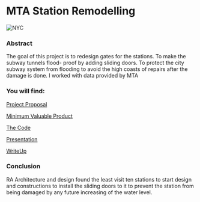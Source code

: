 # MTA Station Remodelling
![NYC](https://encrypted-tbn0.gstatic.com/images?q=tbn:ANd9GcT_MHN-1vgh9AsVGozoVqj8RdUnu7KT35qpOA&usqp=CAU)


### Abstract

The goal of this project is to redesign gates for the stations. To make the subway tunnels flood-
proof by adding sliding doors. To protect the city subway system from flooding to avoid the high
coasts of repairs after the damage is done. I worked with data provided by MTA

### You will find:

[Project Proposal](https://github.com/Rawanawh/MTA-ExploratoryDataAnalysis/blob/main/project%20proposal%20.pdf)

[Minimum Valuable Product](https://github.com/Rawanawh/MTA-ExploratoryDataAnalysis/blob/main/MVP%20project.pdf)

[The Code](https://github.com/Rawanawh/MTA-ExploratoryDataAnalysis/blob/main/mydatafrommta.ipynb)

[Presentation](https://github.com/Rawanawh/MTA-ExploratoryDataAnalysis/blob/main/MTA%20presentation%20.pdf)

[WriteUp](https://github.com/Rawanawh/MTA-ExploratoryDataAnalysis/blob/main/MTA%20Project%20writeup.pdf)

### Conclusion 

RA Architecture and design found the least visit ten stations to start design and constructions to install the sliding doors to it to prevent the station from being damaged by any future increasing of the water level.
